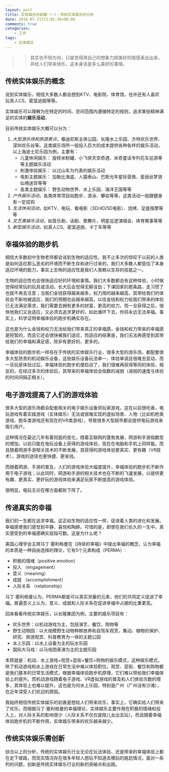 ```yaml
---
layout: post
title: 实体娱乐的前瞻（一）：传统实体娱乐的分析
date: 2016-07-21T13:01:36+08:00
comments: true
categories:
    - 工作
tags:
    - 实体娱乐
---
```


>>其实也不知为何，只是觉得用自己的想象力把美好的情感表达出来，并给人们带来快乐，这本身该是多么美好的事情。


## 传统实体娱乐的概念
说到实体娱乐，相信大多数人都会想到KTV、电影院、体育馆，也许还有人喜欢玩真人CS、密室逃脱等等。

实体娱乐可以理解为在特定的时间、空间范围内遵循特定的规则，追求某些精神满足的实体的**娱乐活动**，

目前传统实体娱乐大概可以分为：

1. *大型游乐场和旅游景点*，像迪尼斯主体公园、长隆水上乐园、方特欢乐世界、深圳欢乐谷等。这类娱乐场所一般投入巨大的成本提供各种各样的娱乐活动，以上海迪士尼乐园为例，主要有：
	* 儿童休闲娱乐： 旋转米粉罐、小飞侠天空奇遇、米奇童话专列花车巡游等等主题娱乐活动
	* 刺激体验娱乐： 以过山车为代表的娱乐活动
	* 电影主题娱乐： 加勒比海盗、人猿泰山、巴斯光年星际营救、爱丽丝梦游仙境迷宫等等
	* 各类主题娱乐： 野生动物世界、水上乐园、海洋王国等等
2. *户外娱乐活动*，各类体育项目如跑步、游泳、攀岩等等，这类活动一般跟健身有一定挂钩
3. *生活休闲活动*，如KTV、电玩、看电影（3D/4D/5D电影）、烧烤、足底按摩等等
4. *文艺类娱乐活动*，如音乐剧、话剧、歌舞片、明星巡逻演唱会、体育赛事等等
4. *新型娱乐活动*，如真人CS、密室逃脱、卡丁车等等

## 幸福体验的跑步机
相信大多数初中生物老师都会谈到生物的适应性，我不止多次的惊叹于以前的人类是如何适应那么恶劣的环境而不断生存和进行过来的，我们大多数人都低估了本身适应环境的能力，事实上生物的适应性是我们人类赖以生存的技能之一。

生物的适应性也会很快适应好的环境和事情。我们大多数都会有这种体验，小时候觉得经常玩的玩具或活动，长大后会觉得无聊没劲；下课回家的那条路，走习惯了也就不再去注意；当我们金钱获得越来越多，权力爬的越来越高，其带给我们的体验会不断地被适应，我们的预期也会越来越高，以往金钱和权力给我们带来的体验已无法满足需求，我们需要去拥有更多的财富，更高的权力，而一旦获得之后，很快地我们又会适应，又必须去追求更好的，如此循环下去，你将永远无法幸福。事实上，科学证明幸福体验的跑步机确实存在。

这也是为什么金钱和权力无法给我们带来真正的幸福感，金钱和权力带来的幸福感是短暂的，而且它还会很快被我们适应，而适应的结果是，我们无法再感受到其带给我们的幸福和满足感，除非有更好的，更多的。

幸福体验的跑步机一样存在于传统的实体娱乐行业，很多大型的游乐场，都配套很多大型昂贵的机动娱乐设备，这些娱乐设备玩法单一，体验单调且很难去变动，而一旦玩家体验过后，幸福体验的跑步机便启动了，我们很难再获得等同的体验，相反的，在经过多次的体验后，其带来的幸福体验会指数的减弱（减弱的速度与体验的时间间隔正相关）。

## 电子游戏提高了人们的游戏体验
很多大型的游乐场都会配套相关的电子娱乐设备供玩家游戏，这在以前很吃香，电玩游戏有着实娱游戏（实体娱乐）无法或很难实现的虚拟场景、人物（比如机枪类游戏、跑车类游戏还有现在的VR类游戏），导致很多大型超市都会提供电玩游戏来吸引用户。

这种情况在最近几年有着彻底的变化，随着互联网的蓬勃发展，网游和手游指数型的增加，以前只能在电玩设备上获得的游戏体验，现在在电脑和手机上同样能。而且随着网游手游相关技术的不断发展，其获得的游戏体验更真实、更有趣（VR技术），游戏的途径也更快捷、更省钱。

而随着网游、手游的普及，人们的游戏体验大幅度提升，幸福体验的跑步机不断作用于电子游戏；以此同时，网游和手游的相关技术也在不断的飞速发展，以提供更有趣、更真实、更好玩的游戏体验来满足玩家不断提高的游戏体验。

很明显，电玩无论在哪方面都败下阵了。

## 传递真实的幸福
我们的一生都在追求幸福，这正如生物的适应性一样，促进着人类的进化和发展。幸福感使我们感觉到平静、喜悦和陶醉。可惜的是，即使在我们长久的一生中，真实感受到的幸福感确实屈指可数。这是为什么呢？

美国心理学会主席马丁·塞利格曼在《持续的幸福》中提出幸福的概念，认为幸福的本质是一种自由选择的理论，它有5个元素构成（PERMA）:

* 积极的情绪（positive emotion）
* 投入 （engagement）
* 意义（meaning）
* 成就 （accomplishment）
* 人际关系 （relationship）

马丁·塞利格曼认为，PERMA都是可以真实测量的元素，他们的共同定义促进了幸福。普遍意义上认为，意义、成就和人际关系在促进幸福中占据的比重更高。

回来看看传统实体娱乐，以长隆集团为例，主要的娱乐项目有：

* 欢乐世界：以机动游戏为主，包括演艺、餐饮、购物等
* 野生动物园：以大规模野生动物种群放养和自驾车观赏，集动、植物的保护、研究、旅游观赏、科普教育为一体的主题公园
* 水上乐园：以水上设备为主的玩水乐园
* 国际大马戏：以马戏团表演为主的主题乐园

本质就是：机动、水上游戏+观赏+逛街+餐饮+购物的娱乐模式，这种娱乐模式，除了机动游戏和水上游戏在日常生活中难以体验职位，观赏、逛街、餐饮和购物都是我们基本的日常生活模式，根据幸福体验跑步机原理，它们难以带给我们幸福体验上的提升。而机动游戏随着电子游戏、VR虚拟游戏的普及和人们体验次数的增多，其体验上也难以提升。这也是为何水上乐园，特别是广州（广州没有沙滩），在近年深受人们欢迎的原因。

我始终相信传统实体娱乐的初衷是想给人们带来欢乐，事实上，它确实给人们带来了欢乐。而根据马丁·塞利格曼的幸福理论，实体娱乐主要作用在积极的情绪和投入上，对人际关系的影响很少（人际关系不仅仅是陪儿女出去玩）。而且随着幸福体验跑步机的不断作用，实体娱乐带来的欢乐越来越少。


## 传统实体娱乐需创新
综合以上的分析，传统的实体娱乐行业无论在玩法体验、还是带来的幸福体验上都在走下坡路，而现实情况存在很多年轻人想玩不知道去哪玩的尴尬情况，面对一系列的问题，创新是传统实体娱乐行业的新的突破点和出路。

